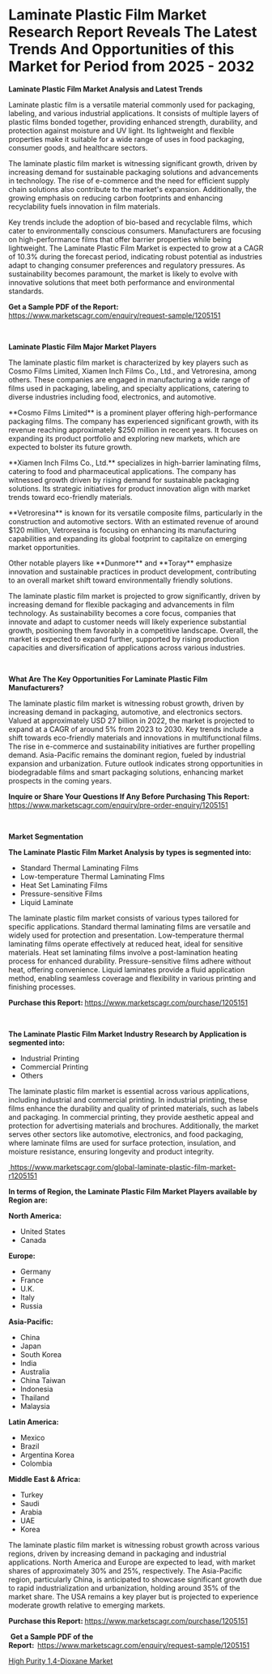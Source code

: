 <p><h1>Laminate Plastic Film Market Research Report Reveals The Latest Trends And Opportunities of this Market for Period from 2025 - 2032</h1></p><p><strong>Laminate Plastic Film Market Analysis and Latest Trends</strong></p>
<p><p>Laminate plastic film is a versatile material commonly used for packaging, labeling, and various industrial applications. It consists of multiple layers of plastic films bonded together, providing enhanced strength, durability, and protection against moisture and UV light. Its lightweight and flexible properties make it suitable for a wide range of uses in food packaging, consumer goods, and healthcare sectors.</p><p>The laminate plastic film market is witnessing significant growth, driven by increasing demand for sustainable packaging solutions and advancements in technology. The rise of e-commerce and the need for efficient supply chain solutions also contribute to the market's expansion. Additionally, the growing emphasis on reducing carbon footprints and enhancing recyclability fuels innovation in film materials.</p><p>Key trends include the adoption of bio-based and recyclable films, which cater to environmentally conscious consumers. Manufacturers are focusing on high-performance films that offer barrier properties while being lightweight. The Laminate Plastic Film Market is expected to grow at a CAGR of 10.3% during the forecast period, indicating robust potential as industries adapt to changing consumer preferences and regulatory pressures. As sustainability becomes paramount, the market is likely to evolve with innovative solutions that meet both performance and environmental standards.</p></p>
<p><strong>Get a Sample PDF of the Report:&nbsp;</strong> <a href="https://www.marketscagr.com/enquiry/request-sample/1205151?utm_campaign=2468&utm_medium=2&utm_source=Github&utm_content=ia&utm_term=03042025&utm_id=laminate-plastic-film">https://www.marketscagr.com/enquiry/request-sample/1205151</a></p>
<p>&nbsp;</p>
<p><strong>Laminate Plastic Film Major Market Players</strong></p>
<p><p>The laminate plastic film market is characterized by key players such as Cosmo Films Limited, Xiamen Inch Films Co., Ltd., and Vetroresina, among others. These companies are engaged in manufacturing a wide range of films used in packaging, labeling, and specialty applications, catering to diverse industries including food, electronics, and automotive.</p><p>**Cosmo Films Limited** is a prominent player offering high-performance packaging films. The company has experienced significant growth, with its revenue reaching approximately $250 million in recent years. It focuses on expanding its product portfolio and exploring new markets, which are expected to bolster its future growth.</p><p>**Xiamen Inch Films Co., Ltd.** specializes in high-barrier laminating films, catering to food and pharmaceutical applications. The company has witnessed growth driven by rising demand for sustainable packaging solutions. Its strategic initiatives for product innovation align with market trends toward eco-friendly materials.</p><p>**Vetroresina** is known for its versatile composite films, particularly in the construction and automotive sectors. With an estimated revenue of around $120 million, Vetroresina is focusing on enhancing its manufacturing capabilities and expanding its global footprint to capitalize on emerging market opportunities.</p><p>Other notable players like **Dunmore** and **Toray** emphasize innovation and sustainable practices in product development, contributing to an overall market shift toward environmentally friendly solutions.</p><p>The laminate plastic film market is projected to grow significantly, driven by increasing demand for flexible packaging and advancements in film technology. As sustainability becomes a core focus, companies that innovate and adapt to customer needs will likely experience substantial growth, positioning them favorably in a competitive landscape. Overall, the market is expected to expand further, supported by rising production capacities and diversification of applications across various industries.</p></p>
<p>&nbsp;</p>
<p><strong>What Are The Key Opportunities For Laminate Plastic Film Manufacturers?</strong></p>
<p><p>The laminate plastic film market is witnessing robust growth, driven by increasing demand in packaging, automotive, and electronics sectors. Valued at approximately USD 27 billion in 2022, the market is projected to expand at a CAGR of around 5% from 2023 to 2030. Key trends include a shift towards eco-friendly materials and innovations in multifunctional films. The rise in e-commerce and sustainability initiatives are further propelling demand. Asia-Pacific remains the dominant region, fueled by industrial expansion and urbanization. Future outlook indicates strong opportunities in biodegradable films and smart packaging solutions, enhancing market prospects in the coming years.</p></p>
<p><strong>Inquire or Share Your Questions If Any Before Purchasing This Report:</strong> <a href="https://www.marketscagr.com/enquiry/pre-order-enquiry/1205151?utm_campaign=2468&utm_medium=2&utm_source=Github&utm_content=ia&utm_term=03042025&utm_id=laminate-plastic-film">https://www.marketscagr.com/enquiry/pre-order-enquiry/1205151</a></p>
<p>&nbsp;</p>
<p><strong>Market Segmentation</strong></p>
<p><strong>The Laminate Plastic Film Market Analysis by types is segmented into:</strong></p>
<p><ul><li>Standard Thermal Laminating Films</li><li>Low-temperature Thermal Laminating Flms</li><li>Heat Set Laminating Films</li><li>Pressure-sensitive Films</li><li>Liquid Laminate</li></ul></p>
<p><p>The laminate plastic film market consists of various types tailored for specific applications. Standard thermal laminating films are versatile and widely used for protection and presentation. Low-temperature thermal laminating films operate effectively at reduced heat, ideal for sensitive materials. Heat set laminating films involve a post-lamination heating process for enhanced durability. Pressure-sensitive films adhere without heat, offering convenience. Liquid laminates provide a fluid application method, enabling seamless coverage and flexibility in various printing and finishing processes.</p></p>
<p><strong>Purchase this Report:&nbsp;</strong><a href="https://www.marketscagr.com/purchase/1205151?utm_campaign=2468&utm_medium=2&utm_source=Github&utm_content=ia&utm_term=03042025&utm_id=laminate-plastic-film">https://www.marketscagr.com/purchase/1205151</a></p>
<p>&nbsp;</p>
<p><strong>The Laminate Plastic Film Market Industry Research by Application is segmented into:</strong></p>
<p><ul><li>Industrial Printing</li><li>Commercial Printing</li><li>Others</li></ul></p>
<p><p>The laminate plastic film market is essential across various applications, including industrial and commercial printing. In industrial printing, these films enhance the durability and quality of printed materials, such as labels and packaging. In commercial printing, they provide aesthetic appeal and protection for advertising materials and brochures. Additionally, the market serves other sectors like automotive, electronics, and food packaging, where laminate films are used for surface protection, insulation, and moisture resistance, ensuring longevity and product integrity.</p></p>
<p><a href="https://www.marketscagr.com/global-laminate-plastic-film-market-r1205151?utm_campaign=2468&utm_medium=2&utm_source=Github&utm_content=ia&utm_term=03042025&utm_id=laminate-plastic-film">&nbsp;https://www.marketscagr.com/global-laminate-plastic-film-market-r1205151</a></p>
<p><strong>In terms of Region, the Laminate Plastic Film Market Players available by Region are:</strong></p>
<p>
    <p> <strong> North America: </strong>
        <ul>
            <li>United States</li>
            <li>Canada</li>
        </ul>
        </p> 
    <p> <strong> Europe: </strong>
        <ul>
            <li>Germany</li>
            <li>France</li>
            <li>U.K.</li>
            <li>Italy</li>
            <li>Russia</li>
        </ul>
        </p> 
    <p> <strong> Asia-Pacific: </strong>
        <ul>
            <li>China</li>
            <li>Japan</li>
            <li>South Korea</li>
            <li>India</li>
            <li>Australia</li>
            <li>China Taiwan</li>
            <li>Indonesia</li>
            <li>Thailand</li>
            <li>Malaysia</li>
        </ul>
        </p> 
    <p> <strong> Latin America: </strong>
        <ul>
            <li>Mexico</li>
            <li>Brazil</li>
            <li>Argentina Korea</li>
            <li>Colombia</li>
        </ul>
        </p> 
    <p> <strong> Middle East & Africa: </strong>
        <ul>
            <li>Turkey</li>
            <li>Saudi</li>
            <li>Arabia</li>
            <li>UAE</li>
            <li>Korea</li>
        </ul>
    </p>
    </p>
<p><p>The laminate plastic film market is witnessing robust growth across various regions, driven by increasing demand in packaging and industrial applications. North America and Europe are expected to lead, with market shares of approximately 30% and 25%, respectively. The Asia-Pacific region, particularly China, is anticipated to showcase significant growth due to rapid industrialization and urbanization, holding around 35% of the market share. The USA remains a key player but is projected to experience moderate growth relative to emerging markets.</p></p>
<p><strong>Purchase this Report: </strong><a href="https://www.marketscagr.com/purchase/1205151?utm_campaign=2468&utm_medium=2&utm_source=Github&utm_content=ia&utm_term=03042025&utm_id=laminate-plastic-film">https://www.marketscagr.com/purchase/1205151</a></p>
<p>&nbsp;<strong>Get a Sample PDF of the Report:&nbsp;&nbsp;</strong><a href="https://www.marketscagr.com/enquiry/request-sample/1205151?utm_campaign=2468&utm_medium=2&utm_source=Github&utm_content=ia&utm_term=03042025&utm_id=laminate-plastic-film">https://www.marketscagr.com/enquiry/request-sample/1205151</a></p>
<p><strong></strong></p>
<p><p><a href="https://github.com/leopardmicheal7019/Market-Research-Report-List-1/blob/main/high-purity-14-dioxane-market.md?utm_campaign=2468&utm_medium=2&utm_source=Github&utm_content=ia&utm_term=03042025&utm_id=laminate-plastic-film">High Purity 1,4-Dioxane Market</a></p></p>